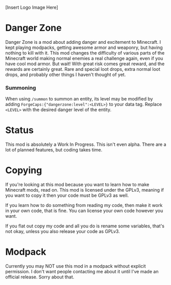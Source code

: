 \[Insert Logo Image Here\]

# Danger Zone
Danger Zone is a mod about adding danger and excitement to Minecraft. I kept playing modpacks, getting awesome
armor and weaponry, but having nothing to kill with it. This mod changes the difficulty of various parts of
the Minecraft world making normal enemies a real challenge again, even if you have cool mod armor. But wait!
With great risk comes great reward, and the rewards are certainly great. Rare and special loot drops, extra
normal loot drops, and probably other things I haven't thought of yet.

### Summoning
When using `/summon` to summon an entity, its level may be modified by adding
`ForgeCaps:{"dangerzone:level":<LEVEL>}` to your data tag. Replace `<LEVEL>` with the desired
danger level of the entity.


# Status
This mod is absolutely a Work In Progress. This isn't even alpha. There are a lot of planned features, but
coding takes time.

# Copying
If you're looking at this mod because you want to learn how to make Minecraft mods, read on. This mod
is licensed under the GPLv3, meaning if you want to copy it then your code must be GPLv3 as well.

If you learn how to do something from reading my code, then make it work in your own code, that is fine.
You can license your own code however you want.

If you flat out copy my code and all you do is rename some variables, that's not okay, unless you
also release your code as GPLv3.

# Modpack
Currently you may NOT use this mod in a modpack without explicit permission. I don't want people contacting
me about it until I've made an official release. Sorry about that.
